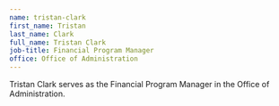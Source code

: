 ```yaml
---
name: tristan-clark
first_name: Tristan
last_name: Clark
full_name: Tristan Clark
job-title: Financial Program Manager
office: Office of Administration
---
```

Tristan Clark serves as the Financial Program Manager in the Office of Administration.
